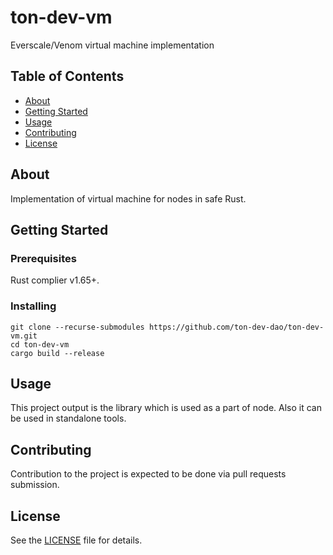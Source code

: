 # ton-dev-vm

Everscale/Venom virtual machine implementation

## Table of Contents

- [About](#about)
- [Getting Started](#getting-started)
- [Usage](#usage)
- [Contributing](#contributing)
- [License](#license)

## About

Implementation of virtual machine for nodes in safe Rust.

## Getting Started

### Prerequisites

Rust complier v1.65+.

### Installing

```
git clone --recurse-submodules https://github.com/ton-dev-dao/ton-dev-vm.git
cd ton-dev-vm
cargo build --release
```

## Usage

This project output is the library which is used as a part of node. Also it can be used in standalone tools.

## Contributing

Contribution to the project is expected to be done via pull requests submission.

## License

See the [LICENSE](LICENSE) file for details.
